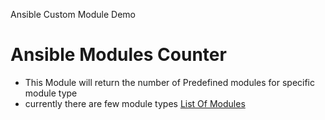 Ansible Custom Module Demo

# Ansible Modules Counter
- This Module will return the number of Predefined modules for specific module type
- currently there are few module types [List Of Modules](https://docs.ansible.com/ansible/2.8/modules/modules_by_category.html)

